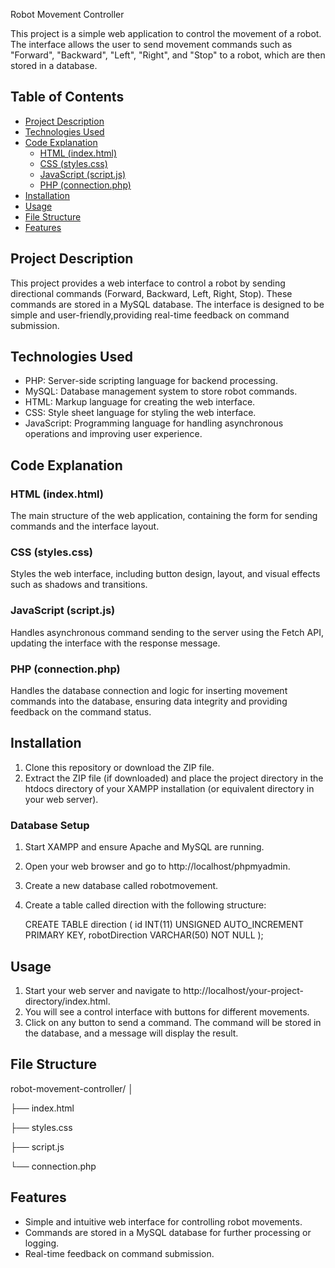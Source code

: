Robot Movement Controller

This project is a simple web application to control the movement of a robot. The interface allows
the user to send movement commands such as "Forward", "Backward", "Left", "Right", and "Stop" to a robot, 
which are then stored in a database.

 ## Table of Contents

- [Project Description](#project-description)
- [Technologies Used](#technologies-used)
- [Code Explanation](#code-explanation)
  - [HTML (index.html)](#html-indexhtml)
  - [CSS (styles.css)](#css-stylescss)
  - [JavaScript (script.js)](#javascript-scriptjs)
  - [PHP (connection.php)](#php-connectionphp)
- [Installation](#installation)
- [Usage](#usage)
- [File Structure](#file-structure)
- [Features](#features)

## Project Description

This project provides a web interface to control a robot by sending directional commands 
(Forward, Backward, Left, Right, Stop). These commands are stored in a MySQL database. The interface is designed to
be simple and user-friendly,providing real-time feedback on command submission.

## Technologies Used

- PHP: Server-side scripting language for backend processing.
- MySQL: Database management system to store robot commands.
- HTML: Markup language for creating the web interface.
- CSS: Style sheet language for styling the web interface.
- JavaScript: Programming language for handling asynchronous operations and improving user experience.

## Code Explanation

### HTML (index.html)

The main structure of the web application, containing the form for sending commands and the interface layout.

### CSS (styles.css)

Styles the web interface, including button design, layout, and visual effects such as shadows and transitions.

### JavaScript (script.js)

Handles asynchronous command sending to the server using the Fetch API, updating the interface with the response message.

### PHP (connection.php)

Handles the database connection and logic for inserting movement commands into the database, ensuring data integrity and providing feedback on the command status.

## Installation

1. Clone this repository or download the ZIP file.
2. Extract the ZIP file (if downloaded) and place the project directory in the htdocs directory of your XAMPP installation (or equivalent directory in your web server).

### Database Setup

1. Start XAMPP and ensure Apache and MySQL are running.
2. Open your web browser and go to http://localhost/phpmyadmin.
3. Create a new database called robotmovement.
4. Create a table called direction with the following structure:

  
   CREATE TABLE direction (
       id INT(11) UNSIGNED AUTO_INCREMENT PRIMARY KEY,
       robotDirection VARCHAR(50) NOT NULL
   );
   
## Usage

1. Start your web server and navigate to http://localhost/your-project-directory/index.html.
2. You will see a control interface with buttons for different movements.
3. Click on any button to send a command. The command will be stored in the database, and a message will display the result.

## File Structure

robot-movement-controller/
│

├── index.html

├── styles.css

├── script.js

└── connection.php


## Features

- Simple and intuitive web interface for controlling robot movements.
- Commands are stored in a MySQL database for further processing or logging.
- Real-time feedback on command submission.
